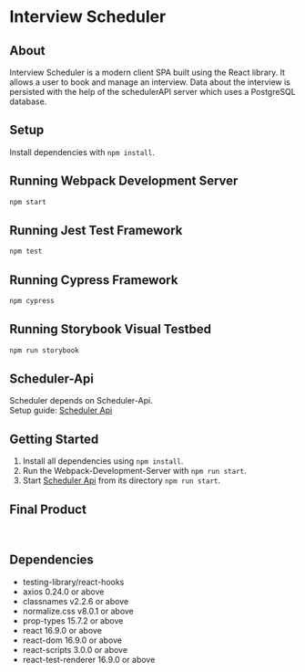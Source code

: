 # Interview Scheduler

## About

Interview Scheduler is a modern client SPA built using the React library. It allows a user to book and manage an interview. Data about the interview is persisted with the help of the schedulerAPI server which uses a PostgreSQL database.

## Setup

Install dependencies with `npm install`.

## Running Webpack Development Server

```sh
npm start
```

## Running Jest Test Framework

```sh
npm test
```

## Running Cypress Framework

```sh
npm cypress
```

## Running Storybook Visual Testbed

```sh
npm run storybook
```

## Scheduler-Api

Scheduler depends on Scheduler-Api.<br />
Setup guide: [Scheduler Api](https://github.com/lighthouse-labs/scheduler-api)

## Getting Started

1. Install all dependencies using `npm install`.
2. Run the Webpack-Development-Server with `npm run start`.
3. Start [Scheduler Api](https://github.com/lighthouse-labs/scheduler-api) from its directory `npm run start`.

## Final Product

![]()
![]()
![]()
![]()
![]()

## Dependencies

- testing-library/react-hooks
- axios 0.24.0 or above
- classnames v2.2.6 or above
- normalize.css v8.0.1 or above
- prop-types 15.7.2 or above
- react 16.9.0 or above
- react-dom 16.9.0 or above
- react-scripts 3.0.0 or above
- react-test-renderer 16.9.0 or above